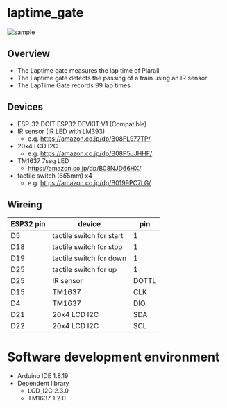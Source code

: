 # laptime_gate

![sample](img/sample.gif)

## Overview
* The Laptime gate measures the lap time of Plarail
* The Laptime gate detects the passing of a train using an IR sensor
* The LapTime Gate records 99 lap times

## Devices
* ESP-32 DOIT ESP32 DEVKIT V1 (Compatible)
* IR sensor (IR LED with LM393)
    * e.g. https://amazon.co.jp/dp/B08FL977TP/
* 20x4 LCD I2C
    * e.g. https://amazon.co.jp/dp/B08P5JJHHF/
* TM1637 7seg LED
    * https://amazon.co.jp/dp/B08NJD66HX/
* tactile switch (6*6*5mm) x4
    * e.g. https://amazon.co.jp/dp/B0199PC7LG/

## Wireing

| ESP32 pin	| device | pin |
| ---- | ---- | ---- |
| D5 | tactile switch for start | 1 |
| D18 | tactile switch for stop | 1 |
| D19 | tactile switch for down | 1 |
| D25 | tactile switch for up | 1 |
| D25 | IR sensor | DOTTL |
| D15 | TM1637 | CLK |
| D4 | TM1637 | DIO |
| D21 | 20x4 LCD I2C | SDA |
| D22 | 20x4 LCD I2C | SCL |

# Software development environment
* Arduino IDE 1.8.19
* Dependent library
    * LCD_I2C 2.3.0
    * TM1637 1.2.0

